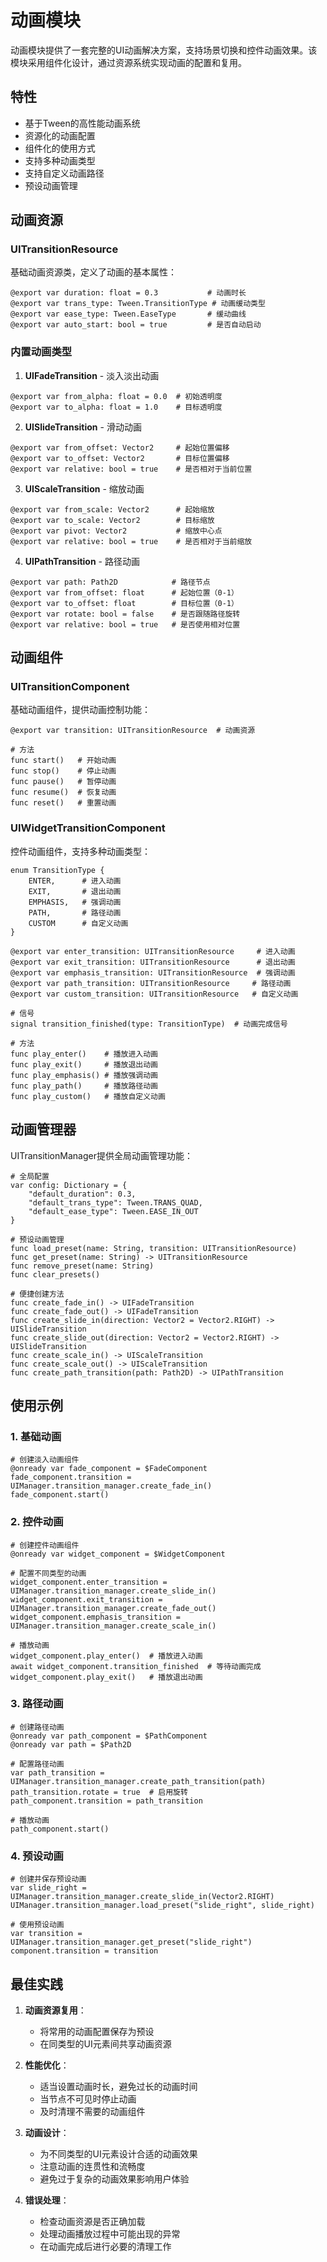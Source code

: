 # 动画模块

动画模块提供了一套完整的UI动画解决方案，支持场景切换和控件动画效果。该模块采用组件化设计，通过资源系统实现动画的配置和复用。

## 特性

- 基于Tween的高性能动画系统
- 资源化的动画配置
- 组件化的使用方式
- 支持多种动画类型
- 支持自定义动画路径
- 预设动画管理

## 动画资源

### UITransitionResource

基础动画资源类，定义了动画的基本属性：

```gdscript
@export var duration: float = 0.3           # 动画时长
@export var trans_type: Tween.TransitionType # 动画缓动类型
@export var ease_type: Tween.EaseType       # 缓动曲线
@export var auto_start: bool = true         # 是否自动启动
```

### 内置动画类型

1. **UIFadeTransition** - 淡入淡出动画
```gdscript
@export var from_alpha: float = 0.0  # 初始透明度
@export var to_alpha: float = 1.0    # 目标透明度
```

2. **UISlideTransition** - 滑动动画
```gdscript
@export var from_offset: Vector2     # 起始位置偏移
@export var to_offset: Vector2       # 目标位置偏移
@export var relative: bool = true    # 是否相对于当前位置
```

3. **UIScaleTransition** - 缩放动画
```gdscript
@export var from_scale: Vector2      # 起始缩放
@export var to_scale: Vector2        # 目标缩放
@export var pivot: Vector2           # 缩放中心点
@export var relative: bool = true    # 是否相对于当前缩放
```

4. **UIPathTransition** - 路径动画
```gdscript
@export var path: Path2D            # 路径节点
@export var from_offset: float      # 起始位置（0-1）
@export var to_offset: float        # 目标位置（0-1）
@export var rotate: bool = false    # 是否跟随路径旋转
@export var relative: bool = true   # 是否使用相对位置
```

## 动画组件

### UITransitionComponent

基础动画组件，提供动画控制功能：

```gdscript
@export var transition: UITransitionResource  # 动画资源

# 方法
func start()   # 开始动画
func stop()    # 停止动画
func pause()   # 暂停动画
func resume()  # 恢复动画
func reset()   # 重置动画
```

### UIWidgetTransitionComponent

控件动画组件，支持多种动画类型：

```gdscript
enum TransitionType {
    ENTER,      # 进入动画
    EXIT,       # 退出动画
    EMPHASIS,   # 强调动画
    PATH,       # 路径动画
    CUSTOM      # 自定义动画
}

@export var enter_transition: UITransitionResource     # 进入动画
@export var exit_transition: UITransitionResource      # 退出动画
@export var emphasis_transition: UITransitionResource  # 强调动画
@export var path_transition: UITransitionResource     # 路径动画
@export var custom_transition: UITransitionResource   # 自定义动画

# 信号
signal transition_finished(type: TransitionType)  # 动画完成信号

# 方法
func play_enter()    # 播放进入动画
func play_exit()     # 播放退出动画
func play_emphasis() # 播放强调动画
func play_path()     # 播放路径动画
func play_custom()   # 播放自定义动画
```

## 动画管理器

UITransitionManager提供全局动画管理功能：

```gdscript
# 全局配置
var config: Dictionary = {
    "default_duration": 0.3,
    "default_trans_type": Tween.TRANS_QUAD,
    "default_ease_type": Tween.EASE_IN_OUT
}

# 预设动画管理
func load_preset(name: String, transition: UITransitionResource)
func get_preset(name: String) -> UITransitionResource
func remove_preset(name: String)
func clear_presets()

# 便捷创建方法
func create_fade_in() -> UIFadeTransition
func create_fade_out() -> UIFadeTransition
func create_slide_in(direction: Vector2 = Vector2.RIGHT) -> UISlideTransition
func create_slide_out(direction: Vector2 = Vector2.RIGHT) -> UISlideTransition
func create_scale_in() -> UIScaleTransition
func create_scale_out() -> UIScaleTransition
func create_path_transition(path: Path2D) -> UIPathTransition
```

## 使用示例

### 1. 基础动画

```gdscript
# 创建淡入动画组件
@onready var fade_component = $FadeComponent
fade_component.transition = UIManager.transition_manager.create_fade_in()
fade_component.start()
```

### 2. 控件动画

```gdscript
# 创建控件动画组件
@onready var widget_component = $WidgetComponent

# 配置不同类型的动画
widget_component.enter_transition = UIManager.transition_manager.create_slide_in()
widget_component.exit_transition = UIManager.transition_manager.create_fade_out()
widget_component.emphasis_transition = UIManager.transition_manager.create_scale_in()

# 播放动画
widget_component.play_enter()  # 播放进入动画
await widget_component.transition_finished  # 等待动画完成
widget_component.play_exit()   # 播放退出动画
```

### 3. 路径动画

```gdscript
# 创建路径动画
@onready var path_component = $PathComponent
@onready var path = $Path2D

# 配置路径动画
var path_transition = UIManager.transition_manager.create_path_transition(path)
path_transition.rotate = true  # 启用旋转
path_component.transition = path_transition

# 播放动画
path_component.start()
```

### 4. 预设动画

```gdscript
# 创建并保存预设动画
var slide_right = UIManager.transition_manager.create_slide_in(Vector2.RIGHT)
UIManager.transition_manager.load_preset("slide_right", slide_right)

# 使用预设动画
var transition = UIManager.transition_manager.get_preset("slide_right")
component.transition = transition
```

## 最佳实践

1. **动画资源复用**：
   - 将常用的动画配置保存为预设
   - 在同类型的UI元素间共享动画资源

2. **性能优化**：
   - 适当设置动画时长，避免过长的动画时间
   - 当节点不可见时停止动画
   - 及时清理不需要的动画组件

3. **动画设计**：
   - 为不同类型的UI元素设计合适的动画效果
   - 注意动画的连贯性和流畅度
   - 避免过于复杂的动画效果影响用户体验

4. **错误处理**：
   - 检查动画资源是否正确加载
   - 处理动画播放过程中可能出现的异常
   - 在动画完成后进行必要的清理工作
